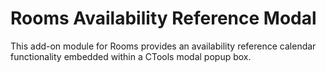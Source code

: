 Rooms Availability Reference Modal
==================================

This add-on module for Rooms provides an availability reference calendar
functionality embedded within a CTools modal popup box.

